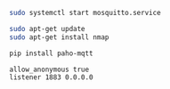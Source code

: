 ```bash
sudo systemctl start mosquitto.service

sudo apt-get update
sudo apt-get install nmap
```

```bash
pip install paho-mqtt
```

```txt
allow_anonymous true
listener 1883 0.0.0.0
```